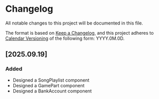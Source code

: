 # Changelog

All notable changes to this project will be documented in this file.

The format is based on [Keep a Changelog](https://keepachangelog.com/en/1.1.0/),
and this project adheres to [Calendar Versioning](https://calver.org/) of
the following form: YYYY.0M.0D.



## [2025.09.19]

### Added

- Designed a SongPlaylist component
- Designed a GamePart component
- Designed a BankAccount component
